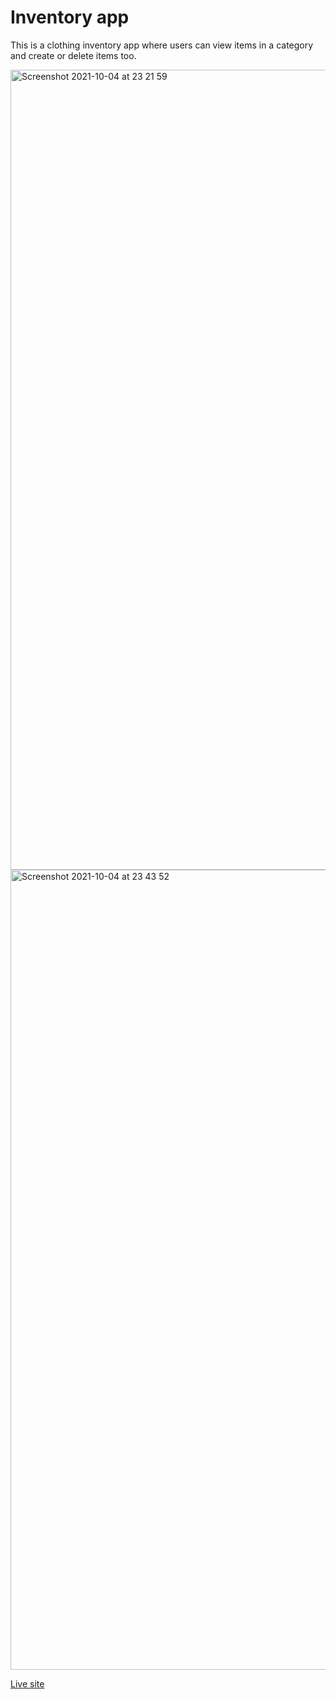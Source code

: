 # Inventory app

This is a clothing inventory app where users can view items in a category and create or delete items too.

<img width="1280" alt="Screenshot 2021-10-04 at 23 21 59" src="https://user-images.githubusercontent.com/63427719/135932683-40aeb810-8e54-40da-9490-8c0594faf31e.png">

<img width="1280" alt="Screenshot 2021-10-04 at 23 43 52" src="https://user-images.githubusercontent.com/63427719/135934399-a8b88acb-df98-4030-a47c-94fa7adf570d.png">

[Live site](https://odin-inventory-app.herokuapp.com/items)
